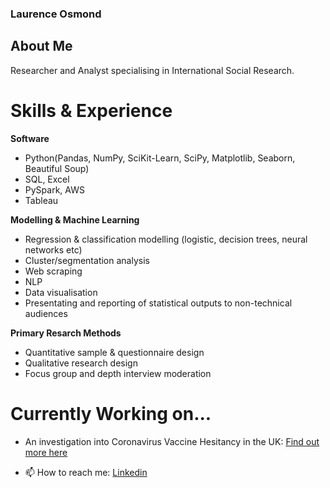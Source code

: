 ### Laurence Osmond

## About Me
Researcher and Analyst specialising in International Social Research. 

# Skills & Experience
**Software**
- Python(Pandas, NumPy, SciKit-Learn, SciPy, Matplotlib, Seaborn, Beautiful Soup)
- SQL, Excel
- PySpark, AWS
- Tableau

**Modelling & Machine Learning**
- Regression & classification modelling (logistic, decision trees, neural networks etc)
- Cluster/segmentation analysis
- Web scraping
- NLP
- Data visualisation
- Presentating and reporting of statistical outputs to non-technical audiences

**Primary Resarch Methods**
- Quantitative sample & questionnaire design
- Qualitative research design
- Focus group and depth interview moderation

# Currently Working on...

- An investigation into Coronavirus Vaccine Hesitancy in the UK: [Find out more here](https://github.com/losmond2016/vaccine_hesitancy)

- 📫 How to reach me: [Linkedin](https://www.linkedin.com/in/laurenceosmond/)
